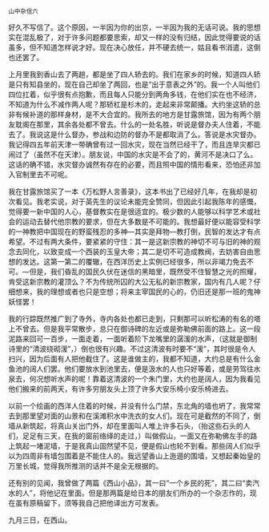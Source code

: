     山中杂信六 

   好久不写信了。这个原因，一半因为你的出京，一半因为我的无话可说。我的思想实在混乱极了，对于许多问题都要思索，却又一样的没有归结，因此觉得要说的话虽多，但不知道怎样说才好。现在决心放任，并不硬去统一，姑且看书消遣，这倒也还罢了。

   上月里我到香山去了两趟，都是坐了四人轿去的。我们在家乡的时候，知道四人轿是只有知县坐的，现在自己却坐了两回，也是“出于意表之外”的。我一个人叫他们四位扛着，似乎很有点抱歉，而且每人只能分到两角多钱，在他们实在也不经济，不知道为什么不减作两人呢？那轿杠是杉木的，走起来非常颠播。大约坐这轿的总非有候补道的那样身材，是不大合宜的。我所去的地方是甘露旅馆，因为有两个朋友耽阁在那里，其余各处都不曾去。什么的一处名胜，听说是督办夫人住着，不能去了。我说这是什么督办，参战和边防的督办不是都取消了么。答说是水灾督办。我记得四五年前天津一带确曾有过一回水灾，现在当然已经干了，而且连旱灾都已闹过了（虽然不在天津）。朋友说，中国的水灾是不会了的，黄河不是决口了么。这话的确不错，水灾督办诚然有存在的必要，而且照中国的情形看来，恐怕还非加入官制里去不可呢。

   我在甘露旅馆买了一本《万松野人言善录》，这本书出了已经好几年，在我却是初次看见。我老实说，对于英先生的议论未能完全赞同，但因此引起我陈年的感慨，觉得要一新中国的人心，基督教实在是很适宜的。极少数的人能够以科学艺术或社会的运动去替代他宗教的要求，但在大多数是不可能的。我想最好便以能容受科学的一神教把中国现在的野蛮残忍的多神—其实是拜物—教打倒，民智的发达才有点希望。不过有两大条件，要紧紧的守住：其一是这新宗教的神切不可与旧的神的观念去同化，以致变成一个西装的玉皇大帝；其二是切不可造成教阀，去妨害自由思想的发达。这第一第二的覆辙，在西洋历史上实例已经很多，所以非竭力免去不可。—但是，我们昏乱的国民久伏在迷信的黑暗里，既然受不住智慧之光的照耀，肯受这新宗教的灌顶么？不为传统所囚的大公无私的新宗教家，国内有几人呢？仔细想来，我的理想或者也只是空想；将来主宰国民的心的，仍旧还是那一班的鬼神妖怪罢！

   我的行踪既然推广到了寺外，寺内各处也都已走到，只剩那可以听松涛的有名的塔上不曾去。但是我平常散步，总只在御诗碑的左近或是弥勒佛前面的路上。这一段泥路来回可一百步，一面走着，一面听着阶下龙嘴里的潺湲的水声，（这就是御制诗里的“清波绕砌湲”，）倒也很有兴趣。不过这清波有时要不“湲”，其时很是令人扫兴，因为后面有人把他截住了。这是谁做主的，我都不知道，大约总是有什么金鱼池的阔人们罢。他们要放水到池里去，便是汲水的人也只好等着，或是劳驾往水泉去，何况想听水声的呢！靠着这清波的一个朱门里，大约也是阔人，因为我看见他们搬来的前两天，有许多穷朋友头上顶了许多大安乐椅小安乐椅进去。

   以前一个绘画的西洋人住着的时候，并没有什么门禁，东北角的墙也坍了，我常常去到那里望对面的山景和在溪滩积水中洗衣的女人们。现在可是截然的不同了，倒墙从新筑起，将真山关出门外，却在里面叫人堆上许多石头，（抬这些石头的人们，足足有三天，在我的窗前络绎的走过，）叫做假山，一面又在弥勒佛左手的路上筑起一堵泥墙，于是我真山固然望不见，便是假山也轮不到看。那些阔人们似乎以为四周非有墙包围着是不能住人的。我远望香山上迤逦的围墙，又想起秦始皇的万里长城，觉得我所推测的话并不是全无根据的。

   还有别的见闻，我曾做了两篇《西山小品》，其一曰“一个乡民的死”，其二曰“卖汽水的人”，将他记在里面。但是那两篇是给日本的朋友们所办的一个杂志作的，现在虽有原稿留下，须等我自己把他译出方可发表。

   九月三日，在西山。

